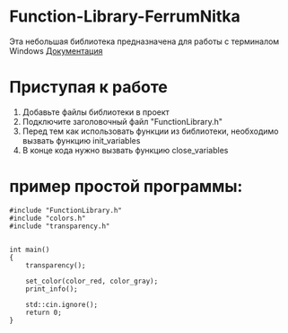 # Function-Library-FerrumNitka
Эта небольшая библиотека предназначена для работы с терминалом Windows
[Документация](https://github.com/FerrumNitka/Function-Library-FerrumNitka/blob/main/%D0%94%D0%BE%D0%BA%D1%83%D0%BC%D0%B5%D0%BD%D1%82%D0%B0%D1%86%D0%B8%D1%8F.txt)

# Приступая к работе

1. Добавьте файлы библиотеки в проект 
2. Подключите заголовочный файл "FunctionLibrary.h"
3. Перед тем как использовать функции из библиотеки, необходимо вызвать функцию init_variables
4. В конце кода нужно вызвать функцию close_variables

# пример простой программы:

```
#include "FunctionLibrary.h"
#include "colors.h"
#include "transparency.h"


int main()
{
	transparency();

	set_color(color_red, color_gray);
	print_info();

	std::cin.ignore();
	return 0;
}
```
